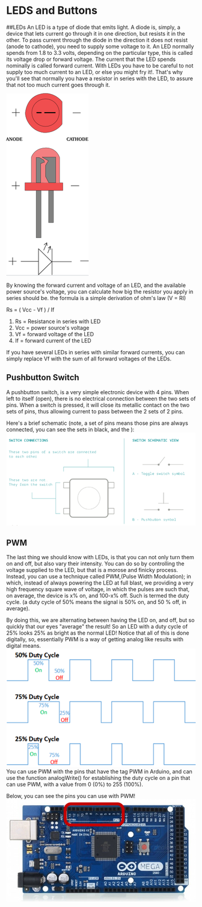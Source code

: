 # LEDS and Buttons
##LEDs
An LED is a type of diode that emits light. A diode is, simply, a device that lets current go through it in one direction, but resists it in the other. To pass current through the diode in the direction it does not resist (anode to cathode), you need to supply some voltage to it. An LED normally spends from 1.8 to 3.3 volts, depending on the particular type, this is called its voltage drop or forward voltage. The current that the LED spends nominally is called forward current.  With LEDs you have to be careful  to not supply too much current to an LED, or else you might fry it!.
That's why you'll see that normally you have a resistor in series with the LED, to assure that not too much current goes through it.

![](6.png)

By knowing the forward current and voltage of an LED, and the available power source's voltage, you can calculate how big the resistor you apply in series should be. the formula is a simple derivation of ohm's law (V = RI)

Rs = ( Vcc - Vf ) / If
1. Rs = Resistance in series with LED
2. Vcc = power source's voltage
3. Vf = forward  voltage of the LED
4. If = forward current of the LED

If you have several LEDs in series with similar forward currents, you can simply replace Vf with the sum of all forward voltages of the LEDs.

## Pushbutton Switch
A pushbutton switch, is a very simple electronic device with 4 pins. When left to itself (open), there is no electrical connection between the two sets of pins. When a switch is pressed, it will close its metallic contact on the two sets of pins, thus allowing current to pass between the 2 sets of 2 pins.

Here's a brief schematic (note, a set of pins means those pins are always connected, you can see the sets in black, and the ):
![](7.png)

## PWM

The last thing we should know with LEDs, is that you can not only turn them on and off, but also vary their intensity.
You can do so by controlling the voltage supplied to the LED, but that is a morose and finicky process. Instead, you can use a technique called PWM,(Pulse Width Modulation); in which, instead of always powering the LED at full blast, we providing a very high frequency square wave of voltage, in which the pulses  are such that, on average, the device is x% on, and 100-x% off.  Such is termed the duty cycle. (a duty cycle of 50% means the signal is 50% on, and 50 % off, in average).

By doing this, we are alternating between having the LED on, and off, but so quickly that our eyes "average" the result!
So an LED with a duty cycle of 25% looks 25% as bright as the normal LED!
Notice that all of this is done digitally, so, essentially PWM is a way of getting analog like results with digital means.
![](8.png)
You can use PWM with the pins that have the tag PWM in Arduino, and can use the function analogWrite() for establishing the duty cycle on a pin that can use PWM, with a value from 0 (0%) to 255 (100%).

Below, you can see the pins you can use with PWM!
![](9.png)

